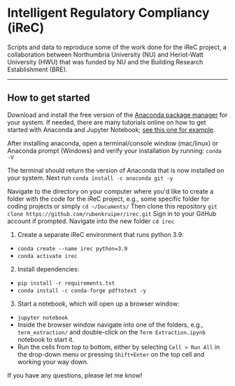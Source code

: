 # Intelligent Regulatory Compliancy (iReC)
Scripts and data to reproduce some of the work done for the iReC project, a collaboration between Northumbria University (NU) and Heriot-Watt University (HWU) that was funded by NU and the Building Research Establishment (BRE).

--------------------
How to get started
--------------------

Download and install the free version of the [Anaconda package manager](https://www.anaconda.com/products/distribution) for your system. If needed, there are many tutorials online on how to get started with Anaconda and Jupyter Notebook; [see this one for example](https://youtu.be/2WL-XTl2QYI).

After installing anaconda, open a terminal/console window (mac/linux) or Anaconda prompt (Windows) and verify your installation by running: `conda -V` 

The terminal should return the version of Anaconda that is now installed on your system. 
Next run `conda install -c anaconda git -y`

Navigate to the directory on your computer where you'd like to create a folder with the code for the iReC project, e.g., some specific folder for coding projects or simply `cd ~/Documents/` 
Then clone this repository  `git clone https://github.com/rubenkruiper/irec.git`
Sign in to your GitHub account if prompted.
Navigate into the new folder `cd irec`

1. Create a separate iReC environment that runs python 3.9: 
  * `conda create --name irec python=3.9`
  * `conda activate irec`

2. Install dependencies:
  * `pip install -r requirements.txt` 
  * `conda install -c conda-forge pdftotext -y`

3. Start a notebook, which will open up a browser window:
  * `jupyter notebook`
  * Inside the browser window navigate into one of the folders, e.g., `term_extraction/` and double-click on the  `Term Extraction.ipynb` notebook to start it.
  * Run the cells from top to bottom, either by selecting `Cell > Run All` in the drop-down menu or pressing `Shift+Enter` on the top cell and working your way down.


If you have any questions, please let me know!
